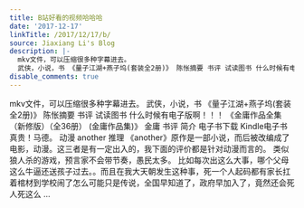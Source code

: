 ```yaml
---
title: B站好看的视频哈哈哈
date: '2017-12-17'
linkTitle: /2017/12/17/b/
source: Jiaxiang Li's Blog
description: |-
  mkv文件，可以压缩很多种字幕进去。
  武侠，小说，书 《量子江湖+燕子坞(套装全2册)》 陈怅摘要 书评 试读图书 什么时候有电子版啊！！！ 《金庸作品全集（新修版）（全36册） (金庸作品集)》 金庸 书评 简介 电子书下载 Kindle电子书 真贵！马德。 动漫 another 推理 《another》原作是一部小说，而后被改编成了电影，动漫。这三者是有一定出入的，我下面的评价都是针对动漫而言的。 类似狼人杀的游戏，预言家不会带节奏，愚民太多。 比如每次出这么大事，哪个父母这么牛逼还送孩子过去。。而且在我大天朝发生这种事，死一个人起码都有家长扛着棺材到学校闹了怎么可能只是传说，全国早知道了，政府早加入了，竟然还会死人死这么 ...
disable_comments: true
---
```

mkv文件，可以压缩很多种字幕进去。
武侠，小说，书 《量子江湖+燕子坞(套装全2册)》 陈怅摘要 书评 试读图书 什么时候有电子版啊！！！ 《金庸作品全集（新修版）（全36册） (金庸作品集)》 金庸 书评 简介 电子书下载 Kindle电子书 真贵！马德。 动漫 another 推理 《another》原作是一部小说，而后被改编成了电影，动漫。这三者是有一定出入的，我下面的评价都是针对动漫而言的。 类似狼人杀的游戏，预言家不会带节奏，愚民太多。 比如每次出这么大事，哪个父母这么牛逼还送孩子过去。。而且在我大天朝发生这种事，死一个人起码都有家长扛着棺材到学校闹了怎么可能只是传说，全国早知道了，政府早加入了，竟然还会死人死这么 ...